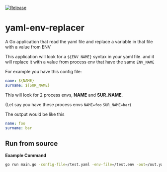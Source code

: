 [![Release](https://github.com/sirateek/yaml-env-replacer/actions/workflows/go-auto-build-release.yml/badge.svg)](https://github.com/sirateek/yaml-env-replacer/actions/workflows/go-auto-build-release.yml)

# yaml-env-replacer

A Go application that read the yaml file and replace a variable in that file with a value from ENV

This application will look for a `${ENV_NAME}` syntax in your yaml file.
and it will replace it with a value from process env that have the same `ENV_NAME`

For example you have this config file:
```yaml
name: ${NAME}
surname: ${SUR_NAME}
```

This will look for 2 process envs, **NAME** and **SUR_NAME**.

(Let say you have these process envs `NAME=foo` `SUR_NAME=bar`)

The output would be like this
```yaml
name: foo
surname: bar
```

## Run from source

**Example Command**
```bash
go run main.go -config-file=/test.yaml -env-file=/test.env -out=/out.yaml
```
